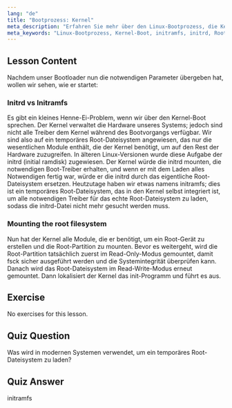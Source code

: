 ```yaml
---
lang: "de"
title: "Bootprozess: Kernel"
meta_description: "Erfahren Sie mehr über den Linux-Bootprozess, die Kernel-Initialisierung und die Rolle von initramfs. Verstehen Sie, wie der Kernel das Root-Dateisystem mountet. Leitfaden zum Linux-Bootprozess."
meta_keywords: "Linux-Bootprozess, Kernel-Boot, initramfs, initrd, Root-Dateisystem, Linux-Tutorial, Linux für Anfänger, Linux-Leitfaden"
---
```


## Lesson Content

Nachdem unser Bootloader nun die notwendigen Parameter übergeben hat, wollen wir sehen, wie er startet:

### Initrd vs Initramfs

Es gibt ein kleines Henne-Ei-Problem, wenn wir über den Kernel-Boot sprechen. Der Kernel verwaltet die Hardware unseres Systems; jedoch sind nicht alle Treiber dem Kernel während des Bootvorgangs verfügbar. Wir sind also auf ein temporäres Root-Dateisystem angewiesen, das nur die wesentlichen Module enthält, die der Kernel benötigt, um auf den Rest der Hardware zuzugreifen. In älteren Linux-Versionen wurde diese Aufgabe der initrd (initial ramdisk) zugewiesen. Der Kernel würde die initrd mounten, die notwendigen Boot-Treiber erhalten, und wenn er mit dem Laden alles Notwendigen fertig war, würde er die initrd durch das eigentliche Root-Dateisystem ersetzen. Heutzutage haben wir etwas namens initramfs; dies ist ein temporäres Root-Dateisystem, das in den Kernel selbst integriert ist, um alle notwendigen Treiber für das echte Root-Dateisystem zu laden, sodass die initrd-Datei nicht mehr gesucht werden muss.

### Mounting the root filesystem

Nun hat der Kernel alle Module, die er benötigt, um ein Root-Gerät zu erstellen und die Root-Partition zu mounten. Bevor es weitergeht, wird die Root-Partition tatsächlich zuerst im Read-Only-Modus gemountet, damit fsck sicher ausgeführt werden und die Systemintegrität überprüfen kann. Danach wird das Root-Dateisystem im Read-Write-Modus erneut gemountet. Dann lokalisiert der Kernel das init-Programm und führt es aus.

## Exercise

No exercises for this lesson.

## Quiz Question

Was wird in modernen Systemen verwendet, um ein temporäres Root-Dateisystem zu laden?

## Quiz Answer

initramfs
